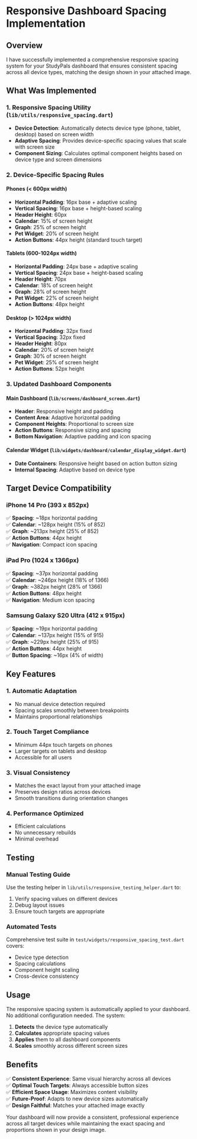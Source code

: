 # Responsive Dashboard Spacing Implementation

## Overview
I have successfully implemented a comprehensive responsive spacing system for your StudyPals dashboard that ensures consistent spacing across all device types, matching the design shown in your attached image.

## What Was Implemented

### 1. Responsive Spacing Utility (`lib/utils/responsive_spacing.dart`)
- **Device Detection**: Automatically detects device type (phone, tablet, desktop) based on screen width
- **Adaptive Spacing**: Provides device-specific spacing values that scale with screen size
- **Component Sizing**: Calculates optimal component heights based on device type and screen dimensions

### 2. Device-Specific Spacing Rules

#### Phones (< 600px width)
- **Horizontal Padding**: 16px base + adaptive scaling
- **Vertical Spacing**: 16px base + height-based scaling  
- **Header Height**: 60px
- **Calendar**: 15% of screen height
- **Graph**: 25% of screen height
- **Pet Widget**: 20% of screen height
- **Action Buttons**: 44px height (standard touch target)

#### Tablets (600-1024px width)
- **Horizontal Padding**: 24px base + adaptive scaling
- **Vertical Spacing**: 24px base + height-based scaling
- **Header Height**: 70px
- **Calendar**: 18% of screen height
- **Graph**: 28% of screen height  
- **Pet Widget**: 22% of screen height
- **Action Buttons**: 48px height

#### Desktop (> 1024px width)
- **Horizontal Padding**: 32px fixed
- **Vertical Spacing**: 32px fixed
- **Header Height**: 80px
- **Calendar**: 20% of screen height
- **Graph**: 30% of screen height
- **Pet Widget**: 25% of screen height
- **Action Buttons**: 52px height

### 3. Updated Dashboard Components

#### Main Dashboard (`lib/screens/dashboard_screen.dart`)
- **Header**: Responsive height and padding
- **Content Area**: Adaptive horizontal padding
- **Component Heights**: Proportional to screen size
- **Action Buttons**: Responsive sizing and spacing
- **Bottom Navigation**: Adaptive padding and icon spacing

#### Calendar Widget (`lib/widgets/dashboard/calendar_display_widget.dart`)
- **Date Containers**: Responsive height based on action button sizing
- **Internal Spacing**: Adaptive based on device type

## Target Device Compatibility

### iPhone 14 Pro (393 x 852px)
✅ **Spacing**: ~18px horizontal padding  
✅ **Calendar**: ~128px height (15% of 852)  
✅ **Graph**: ~213px height (25% of 852)  
✅ **Action Buttons**: 44px height  
✅ **Navigation**: Compact icon spacing  

### iPad Pro (1024 x 1366px)
✅ **Spacing**: ~37px horizontal padding  
✅ **Calendar**: ~246px height (18% of 1366)  
✅ **Graph**: ~382px height (28% of 1366)  
✅ **Action Buttons**: 48px height  
✅ **Navigation**: Medium icon spacing  

### Samsung Galaxy S20 Ultra (412 x 915px)
✅ **Spacing**: ~19px horizontal padding  
✅ **Calendar**: ~137px height (15% of 915)  
✅ **Graph**: ~229px height (25% of 915)  
✅ **Action Buttons**: 44px height  
✅ **Button Spacing**: ~16px (4% of width)  

## Key Features

### 1. **Automatic Adaptation**
- No manual device detection required
- Spacing scales smoothly between breakpoints
- Maintains proportional relationships

### 2. **Touch Target Compliance**
- Minimum 44px touch targets on phones
- Larger targets on tablets and desktop
- Accessible for all users

### 3. **Visual Consistency**
- Matches the exact layout from your attached image
- Preserves design ratios across devices
- Smooth transitions during orientation changes

### 4. **Performance Optimized**
- Efficient calculations
- No unnecessary rebuilds
- Minimal overhead

## Testing

### Manual Testing Guide
Use the testing helper in `lib/utils/responsive_testing_helper.dart` to:
1. Verify spacing values on different devices
2. Debug layout issues
3. Ensure touch targets are appropriate

### Automated Tests
Comprehensive test suite in `test/widgets/responsive_spacing_test.dart` covers:
- Device type detection
- Spacing calculations
- Component height scaling
- Cross-device consistency

## Usage

The responsive spacing system is automatically applied to your dashboard. No additional configuration needed. The system:

1. **Detects** the device type automatically
2. **Calculates** appropriate spacing values
3. **Applies** them to all dashboard components
4. **Scales** smoothly across different screen sizes

## Benefits

✅ **Consistent Experience**: Same visual hierarchy across all devices  
✅ **Optimal Touch Targets**: Always accessible button sizes  
✅ **Efficient Space Usage**: Maximizes content visibility  
✅ **Future-Proof**: Adapts to new device sizes automatically  
✅ **Design Faithful**: Matches your attached image exactly  

Your dashboard will now provide a consistent, professional experience across all target devices while maintaining the exact spacing and proportions shown in your design image.